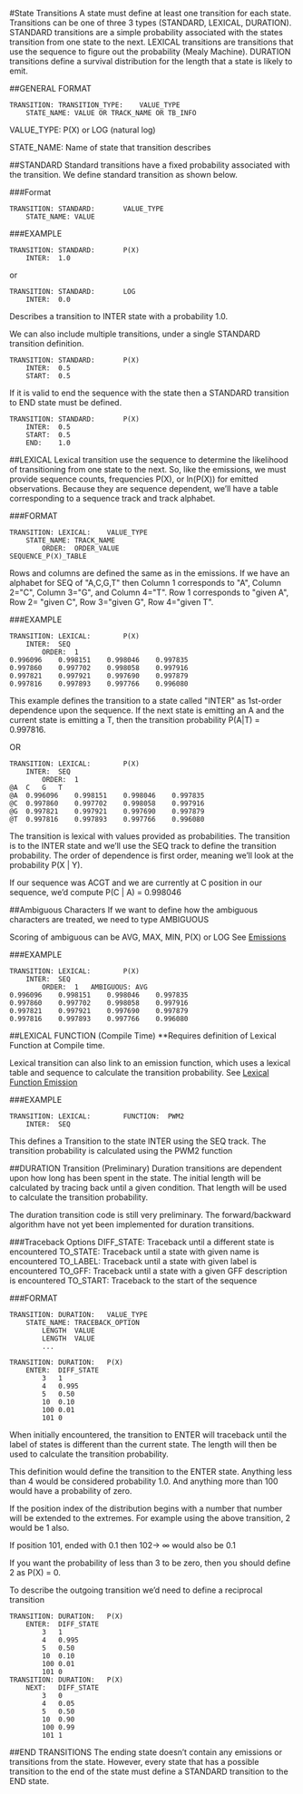 #State Transitions
A state must define at least one transition for each state.  Transitions can be one of three 3 types (STANDARD, LEXICAL, DURATION).  STANDARD transitions are a simple probability associated with the states transition from one state to the next.  LEXICAL transitions are transitions that use the sequence to figure out the probability (Mealy Machine).  DURATION transitions define a survival distribution for the length that a state is likely to emit.

##GENERAL FORMAT
```
TRANSITION:	TRANSITION_TYPE:	VALUE_TYPE
	STATE_NAME:	VALUE OR TRACK_NAME OR TB_INFO
```

VALUE_TYPE:  P(X) or LOG (natural log)

STATE_NAME: Name of state that transition describes


##STANDARD
Standard transitions have a fixed probability associated with the transition.  We define standard transition as shown below.

###Format
```
TRANSITION:	STANDARD:		VALUE_TYPE
	STATE_NAME:	VALUE
```

###EXAMPLE
```
TRANSITION:	STANDARD:		P(X)
	INTER:	1.0
```

or

```
TRANSITION:	STANDARD:		LOG
	INTER:	0.0
```

Describes a transition to INTER state with a probability 1.0.

We can also include multiple transitions, under a single STANDARD transition definition.

```
TRANSITION:	STANDARD:		P(X)
	INTER:	0.5
	START:	0.5
```

If it is valid to end the sequence with the state then a STANDARD transition to END state must be defined.

```
TRANSITION:	STANDARD:		P(X)
	INTER:	0.5
	START:	0.5
	END:	1.0
```
 
 
##LEXICAL
Lexical transition use the sequence to determine the likelihood of transitioning from one state to the next.   So, like the emissions, we must provide sequence counts, frequencies P(X), or ln(P(X)) for emitted observations.   Because they are sequence dependent, we’ll have a table corresponding to a sequence track and track alphabet.

###FORMAT
```
TRANSITION:	LEXICAL:	VALUE_TYPE
	STATE_NAME:	TRACK_NAME
		ORDER:	ORDER_VALUE
SEQUENCE_P(X)_TABLE
```

Rows and columns are defined the same as in the emissions.  If we have an alphabet for SEQ of "A,C,G,T" then Column 1 corresponds to "A", Column 2="C", Column 3="G", and Column 4="T".   Row 1 corresponds to "given A", Row 2= "given C", Row 3="given G", Row 4="given T".

###EXAMPLE
```
TRANSITION:	LEXICAL:		P(X)
	INTER:	SEQ
		ORDER:	1
0.996096	0.998151	0.998046	0.997835
0.997860	0.997702	0.998058	0.997916
0.997821	0.997921	0.997690	0.997879
0.997816	0.997893	0.997766	0.996080
```

This example defines the transition to a state called "INTER" as 1st-order dependence upon the sequence.
If the next state is emitting an A and the current state is emitting a T, then the transition probability P(A|T) = 0.997816.


OR 

```
TRANSITION:	LEXICAL:		P(X)
	INTER:	SEQ
		ORDER:	1
@A	C	G	T
@A	0.996096	0.998151	0.998046	0.997835
@C	0.997860	0.997702	0.998058	0.997916
@G	0.997821	0.997921	0.997690	0.997879
@T	0.997816	0.997893	0.997766	0.996080
```

The transition is lexical with values provided as probabilities.   The transition is to the INTER state and we’ll use the SEQ track to define the transition probability.   The order of dependence is first order, meaning we’ll look at the probability P(X | Y).

If our sequence was ACGT and we are currently at C position in our sequence, we’d compute P(C | A) = 0.998046


##Ambiguous Characters
If we want to define how the ambiguous characters are treated, we need to type AMBIGUOUS

Scoring of ambiguous can be AVG, MAX, MIN, P(X) or LOG  See [Emissions](State-Emissions)

###EXAMPLE
```
TRANSITION:	LEXICAL:		P(X)
	INTER:	SEQ
		ORDER:	1	AMBIGUOUS: AVG
0.996096	0.998151	0.998046	0.997835
0.997860	0.997702	0.998058	0.997916
0.997821	0.997921	0.997690	0.997879
0.997816	0.997893	0.997766	0.996080
```

##LEXICAL FUNCTION (Compile Time)
**Requires definition of Lexical Function at Compile time.
 
Lexical transition can also link to an emission function, which uses a lexical table and sequence to calculate the transition probability.  See [Lexical Function Emission](State-Emissions)   

###EXAMPLE
```
TRANSITION:	LEXICAL:		FUNCTION:  PWM2
	INTER:	SEQ
```

This defines a Transition to the state INTER using the SEQ track.   The transition probability is calculated using the PWM2 function



##DURATION Transition (Preliminary)
Duration transitions are dependent upon how long has been spent in the state.  The initial length will be calculated by tracing back until a given condition. That length will be used to calculate the transition probability.

The duration transition code is still very preliminary.   The forward/backward algorithm have not yet been implemented for duration transitions.

###Traceback Options 
DIFF_STATE: Traceback until a different state is encountered
TO_STATE:  Traceback until a state with given name is encountered
TO_LABEL: Traceback until a state with given label is encountered
TO_GFF: Traceback until a state with a given GFF description is encountered
TO_START: Traceback to the start of the sequence


###FORMAT
```   
TRANSITION:	DURATION:	VALUE_TYPE
	STATE_NAME:	TRACEBACK_OPTION
		LENGTH	VALUE
		LENGTH	VALUE
		...
```


```   
TRANSITION:	DURATION:	P(X)
	ENTER:	DIFF_STATE
		3	1
		4	0.995
		5	0.50
		10	0.10
		100	0.01
		101	0
```
When initially encountered, the transition to ENTER will traceback until the label of states is different than the current state.  The length will then be used to calculate the transition probability.

This definition would define the transition to the ENTER state.  Anything less than 4 would be considered probability 1.0. And anything more than 100 would have a probability of zero. 

If the position index of the distribution begins with a number that number will be extended to the extremes.  For example using the above transition, 2 would be 1 also.  

If position 101, ended with 0.1 then 102-> ∞ would also be 0.1

If you want the probability of less than 3 to be zero, then you should define 2 as P(X) = 0.

To describe the outgoing transition we’d need to define a reciprocal transition

```
TRANSITION:	DURATION:	P(X)
	ENTER:	DIFF_STATE
		3	1
		4	0.995
		5	0.50
		10	0.10
		100	0.01
		101	0
TRANSITION:	DURATION:	P(X)
	NEXT:	DIFF_STATE
		3	0
		4	0.05
		5	0.50
		10	0.90
		100	0.99
		101	1
```

##END TRANSITIONS
The ending state doesn’t contain any emissions or transitions from the state.   However, every state that has a possible transition to the end of the state must define a STANDARD transition to the END state.